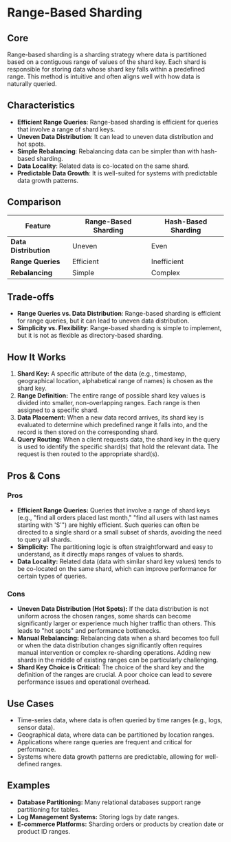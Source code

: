 # Range-Based Sharding

## Core

Range-based sharding is a sharding strategy where data is partitioned based on a contiguous range of values of the shard key. Each shard is responsible for storing data whose shard key falls within a predefined range. This method is intuitive and often aligns well with how data is naturally queried.

## Characteristics

- **Efficient Range Queries**: Range-based sharding is efficient for queries that involve a range of shard keys.
- **Uneven Data Distribution**: It can lead to uneven data distribution and hot spots.
- **Simple Rebalancing**: Rebalancing data can be simpler than with hash-based sharding.
- **Data Locality**: Related data is co-located on the same shard.
- **Predictable Data Growth**: It is well-suited for systems with predictable data growth patterns.

## Comparison

| Feature | Range-Based Sharding | Hash-Based Sharding |
|---|---|---|
| **Data Distribution** | Uneven | Even |
| **Range Queries** | Efficient | Inefficient |
| **Rebalancing** | Simple | Complex |

## Trade-offs

- **Range Queries vs. Data Distribution**: Range-based sharding is efficient for range queries, but it can lead to uneven data distribution.
- **Simplicity vs. Flexibility**: Range-based sharding is simple to implement, but it is not as flexible as directory-based sharding.

## How It Works

1.  **Shard Key:** A specific attribute of the data (e.g., timestamp, geographical location, alphabetical range of names) is chosen as the shard key.
2.  **Range Definition:** The entire range of possible shard key values is divided into smaller, non-overlapping ranges. Each range is then assigned to a specific shard.
3.  **Data Placement:** When a new data record arrives, its shard key is evaluated to determine which predefined range it falls into, and the record is then stored on the corresponding shard.
4.  **Query Routing:** When a client requests data, the shard key in the query is used to identify the specific shard(s) that hold the relevant data. The request is then routed to the appropriate shard(s).

## Pros & Cons

### Pros

*   **Efficient Range Queries:** Queries that involve a range of shard keys (e.g., "find all orders placed last month," "find all users with last names starting with 'S'") are highly efficient. Such queries can often be directed to a single shard or a small subset of shards, avoiding the need to query all shards.
*   **Simplicity:** The partitioning logic is often straightforward and easy to understand, as it directly maps ranges of values to shards.
*   **Data Locality:** Related data (data with similar shard key values) tends to be co-located on the same shard, which can improve performance for certain types of queries.

### Cons

*   **Uneven Data Distribution (Hot Spots):** If the data distribution is not uniform across the chosen ranges, some shards can become significantly larger or experience much higher traffic than others. This leads to "hot spots" and performance bottlenecks.
*   **Manual Rebalancing:** Rebalancing data when a shard becomes too full or when the data distribution changes significantly often requires manual intervention or complex re-sharding operations. Adding new shards in the middle of existing ranges can be particularly challenging.
*   **Shard Key Choice is Critical:** The choice of the shard key and the definition of the ranges are crucial. A poor choice can lead to severe performance issues and operational overhead.

## Use Cases

*   Time-series data, where data is often queried by time ranges (e.g., logs, sensor data).
*   Geographical data, where data can be partitioned by location ranges.
*   Applications where range queries are frequent and critical for performance.
*   Systems where data growth patterns are predictable, allowing for well-defined ranges.

## Examples

*   **Database Partitioning:** Many relational databases support range partitioning for tables.
*   **Log Management Systems:** Storing logs by date ranges.
*   **E-commerce Platforms:** Sharding orders or products by creation date or product ID ranges.
